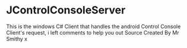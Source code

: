 # JControlConsoleServer
This is the windows C# Client that handles the android Control Console Client's request, i left comments to help you out
Source Created By Mr Smithy x

